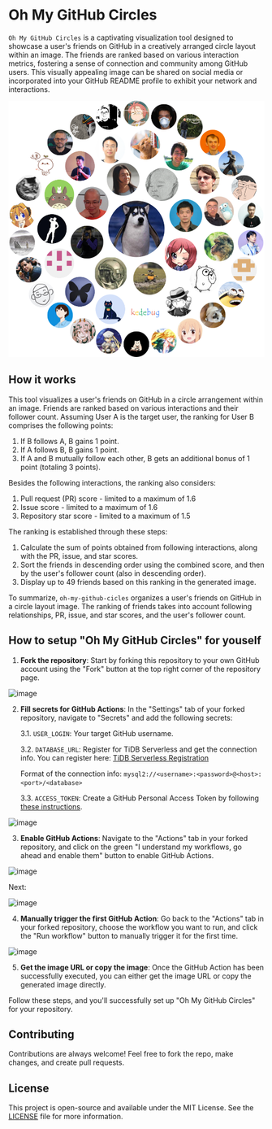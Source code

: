 # Oh My GitHub Circles

`Oh My GitHub Circles` is a captivating visualization tool designed to showcase a user's friends on GitHub in a creatively arranged circle layout within an image. The friends are ranked based on various interaction metrics, fostering a sense of connection and community among GitHub users. This visually appealing image can be shared on social media or incorporated into your GitHub README profile to exhibit your network and interactions.

![](/circle.png)

## How it works

This tool visualizes a user's friends on GitHub in a circle arrangement within an image. Friends are ranked based on various interactions and their follower count. Assuming User A is the target user, the ranking for User B comprises the following points:

1. If B follows A, B gains 1 point.
2. If A follows B, B gains 1 point.
3. If A and B mutually follow each other, B gets an additional bonus of 1 point (totaling 3 points).

Besides the following interactions, the ranking also considers:

1. Pull request (PR) score - limited to a maximum of 1.6
2. Issue score - limited to a maximum of 1.6
3. Repository star score - limited to a maximum of 1.5

The ranking is established through these steps:

1. Calculate the sum of points obtained from following interactions, along with the PR, issue, and star scores.
2. Sort the friends in descending order using the combined score, and then by the user's follower count (also in descending order).
3. Display up to 49 friends based on this ranking in the generated image.

To summarize, `oh-my-github-cicles` organizes a user's friends on GitHub in a circle layout image. The ranking of friends takes into account following relationships, PR, issue, and star scores, and the user's follower count.

## How to setup "Oh My GitHub Circles" for youself

1. **Fork the repository**: Start by forking this repository to your own GitHub account using the "Fork" button at the top right corner of the repository page.

![image](https://github.com/hooopo/oh-my-github-circles/assets/63877/10461d92-67c8-492b-990d-60181ede7b0b)


2. **Fill secrets for GitHub Actions**: In the "Settings" tab of your forked repository, navigate to "Secrets" and add the following secrets:

   3.1. `USER_LOGIN`: Your target GitHub username.
   
   3.2. `DATABASE_URL`: Register for TiDB Serverless and get the connection info. You can register here: [TiDB Serverless Registration](https://tidbcloud.com/?utm_source=github_circles&utm_medium=github_circles&utm_campaign=github_circles)

   Format of the connection info: `mysql2://<username>:<password>@<host>:<port>/<database>`
   
   3.3. `ACCESS_TOKEN`: Create a GitHub Personal Access Token by following [these instructions](https://docs.github.com/en/authentication/keeping-your-account-and-data-secure/creating-a-personal-access-token).

![image](https://github.com/hooopo/oh-my-github-circles/assets/63877/9428a16a-a6ae-409d-8537-6cc78bf97ce2)


3. **Enable GitHub Actions**: Navigate to the "Actions" tab in your forked repository, and click on the green "I understand my workflows, go ahead and enable them" button to enable GitHub Actions.

![image](https://github.com/hooopo/oh-my-github-circles/assets/63877/5b1b31b8-bfc7-416d-917c-8e6403b419ac)

Next:

![image](https://github.com/hooopo/oh-my-github-circles/assets/63877/8de4ff28-7e42-418c-bb2c-51157569ee10)


4. **Manually trigger the first GitHub Action**: Go back to the "Actions" tab in your forked repository, choose the workflow you want to run, and click the "Run workflow" button to manually trigger it for the first time.

![image](https://github.com/hooopo/oh-my-github-circles/assets/63877/d883ab0b-e9d6-40a7-a9a5-dd3ae87c58fc)


5. **Get the image URL or copy the image**: Once the GitHub Action has been successfully executed, you can either get the image URL or copy the generated image directly.

Follow these steps, and you'll successfully set up "Oh My GitHub Circles" for your repository.

## Contributing

Contributions are always welcome! Feel free to fork the repo, make changes, and create pull requests.

## License

This project is open-source and available under the MIT License. See the [LICENSE](LICENSE) file for more information.
